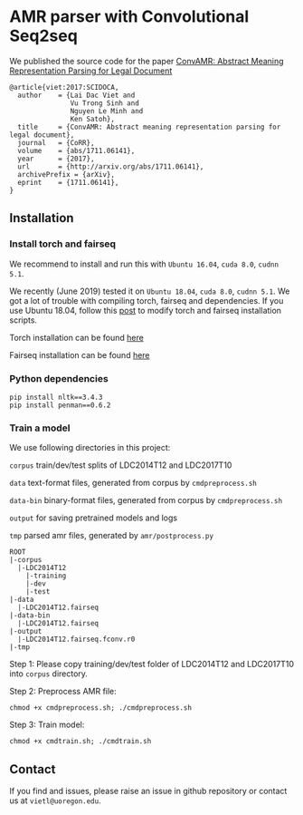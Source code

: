 # AMR parser with Convolutional Seq2seq


We published the source code for the paper [ConvAMR: Abstract Meaning Representation Parsing for Legal Document](https://arxiv.org/abs/1711.06141)
```
@article{viet:2017:SCIDOCA,
  author    = {Lai Dac Viet and
               Vu Trong Sinh and
               Nguyen Le Minh and
               Ken Satoh},
  title     = {ConvAMR: Abstract meaning representation parsing for legal document},
  journal   = {CoRR},
  volume    = {abs/1711.06141},
  year      = {2017},
  url       = {http://arxiv.org/abs/1711.06141},
  archivePrefix = {arXiv},
  eprint    = {1711.06141},
}
```
## Installation

### Install torch and fairseq 
We recommend to install and run this with ``Ubuntu 16.04``, ``cuda 8.0``, ``cudnn 5.1``.

We recently (June 2019) tested it on ``Ubuntu 18.04``, ``cuda 8.0``, ``cudnn 5.1``. We got a lot of trouble with compiling torch, fairseq and dependencies. If you use Ubuntu 18.04, follow this [post](https://www.kadamwhite.com/archives/2018/install-torch-7-and-cuda-9-1-on-ubuntu-18-04-lts) to modify torch and fairseq installation scripts.

Torch installation can be found [here](http://torch.ch/docs/getting-started.html)

Fairseq installation can be found [here](https://github.com/facebookresearch/fairseq)

### Python dependencies

```
pip install nltk==3.4.3
pip install penman==0.6.2
```

### Train a model

We use following directories in this project:

``corpus`` train/dev/test splits of LDC2014T12 and LDC2017T10

``data`` text-format files, generated from corpus by ``cmdpreprocess.sh``

``data-bin`` binary-format files, generated from corpus by ``cmdpreprocess.sh``

``output`` for saving pretrained models and logs

``tmp`` parsed amr files, generated by ``amr/postprocess.py``

```
ROOT
|-corpus
  |-LDC2014T12
    |-training
    |-dev
    |-test
|-data
  |-LDC2014T12.fairseq
|-data-bin
  |-LDC2014T12.fairseq
|-output
  |-LDC2014T12.fairseq.fconv.r0
|-tmp
```

Step 1: Please copy training/dev/test folder of LDC2014T12 and LDC2017T10 into ``corpus`` directory.

Step 2: Preprocess AMR file:

```
chmod +x cmdpreprocess.sh; ./cmdpreprocess.sh
```


Step 3: Train model:

```
chmod +x cmdtrain.sh; ./cmdtrain.sh
```
## Contact
If you find and issues, please raise an issue in github repository or contact us at ``vietl@uoregon.edu``.
